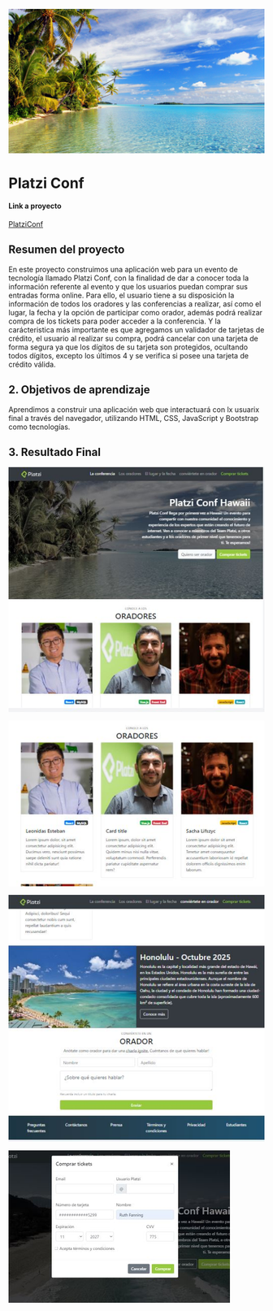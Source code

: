 ![Banner de la pagina](/src/assets/hawaii.jpg)

# Platzi Conf

#### Link a proyecto

[PlatziConf](https://gleysiascanio.github.io/BOG003-card-validation/src/)

## Resumen del proyecto

En este proyecto construimos una aplicación web para un evento de tecnología llamado Platzi Conf, con la finalidad de dar a conocer toda la información referente al evento y que los usuarios puedan comprar sus entradas forma online. Para ello, el usuario tiene a su disposición la información de todos los oradores y las conferencias a realizar, así como el lugar, la fecha y la opción de participar como orador, además podrá realizar compra de los tickets para poder acceder a la conferencia. Y la carácteristica más importante es que agregamos un validador de tarjetas de crédito, el usuario al realizar su compra, podrá cancelar con una tarjeta de forma segura ya que los dígitos de su tarjeta son protegidos, ocultando todos dígitos, excepto los últimos 4 y se verifica si posee una tarjeta de crédito válida.

## 2. Objetivos de aprendizaje

Aprendimos a construir una aplicación web que interactuará
con lx usuarix final a través del navegador, utilizando HTML, CSS, JavaScript y Bootstrap
como tecnologías.

## 3. Resultado Final

![](/finale/resultado.JPG)

![](/finale/resultado2.JPG)

![](/finale/resultado3.JPG)

![](/finale/resultado4.JPG)
